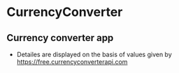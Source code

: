 # CurrencyConverter

Currency converter app
-----------------------

 - Detailes are displayed on the basis of values given by https://free.currencyconverterapi.com
